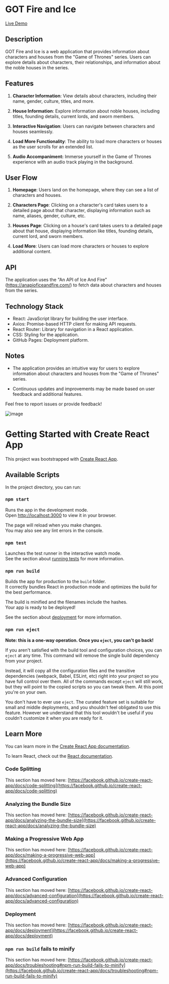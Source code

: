 # GOT Fire and Ice

[Live Demo](https://jimmyzx.github.io/gotfireandice/)

## Description

GOT Fire and Ice is a web application that provides information about characters and houses from the "Game of Thrones" series. Users can explore details about characters, their relationships, and information about the noble houses in the series.

## Features

1. **Character Information**: View details about characters, including their name, gender, culture, titles, and more.

2. **House Information**: Explore information about noble houses, including titles, founding details, current lords, and sworn members.

3. **Interactive Navigation**: Users can navigate between characters and houses seamlessly.

4. **Load More Functionality**: The ability to load more characters or houses as the user scrolls for an extended list.

5. **Audio Accompaniment:** Immerse yourself in the Game of Thrones experience with an audio track playing in the background.


## User Flow

1. **Homepage**: Users land on the homepage, where they can see a list of characters and houses.

2. **Characters Page**: Clicking on a character's card takes users to a detailed page about that character, displaying information such as name, aliases, gender, culture, etc.

3. **Houses Page**: Clicking on a house's card takes users to a detailed page about that house, displaying information like titles, founding details, current lord, and sworn members.

4. **Load More**: Users can load more characters or houses to explore additional content.

## API

The application uses the "An API of Ice And Fire" (https://anapioficeandfire.com/) to fetch data about characters and houses from the series.

## Technology Stack

- React: JavaScript library for building the user interface.
- Axios: Promise-based HTTP client for making API requests.
- React Router: Library for navigation in a React application.
- CSS: Styling for the application.
- GitHub Pages: Deployment platform.

## Notes

- The application provides an intuitive way for users to explore information about characters and houses from the "Game of Thrones" series.

- Continuous updates and improvements may be made based on user feedback and additional features.

Feel free to report issues or provide feedback!

![image](https://github.com/Jimmyzx/gotfireandice/assets/125935094/13110902-697b-4219-89cc-59881c115cae)


# Getting Started with Create React App

This project was bootstrapped with [Create React App](https://github.com/facebook/create-react-app).

## Available Scripts

In the project directory, you can run:

### `npm start`

Runs the app in the development mode.\
Open [http://localhost:3000](http://localhost:3000) to view it in your browser.

The page will reload when you make changes.\
You may also see any lint errors in the console.

### `npm test`

Launches the test runner in the interactive watch mode.\
See the section about [running tests](https://facebook.github.io/create-react-app/docs/running-tests) for more information.

### `npm run build`

Builds the app for production to the `build` folder.\
It correctly bundles React in production mode and optimizes the build for the best performance.

The build is minified and the filenames include the hashes.\
Your app is ready to be deployed!

See the section about [deployment](https://facebook.github.io/create-react-app/docs/deployment) for more information.

### `npm run eject`

**Note: this is a one-way operation. Once you `eject`, you can't go back!**

If you aren't satisfied with the build tool and configuration choices, you can `eject` at any time. This command will remove the single build dependency from your project.

Instead, it will copy all the configuration files and the transitive dependencies (webpack, Babel, ESLint, etc) right into your project so you have full control over them. All of the commands except `eject` will still work, but they will point to the copied scripts so you can tweak them. At this point you're on your own.

You don't have to ever use `eject`. The curated feature set is suitable for small and middle deployments, and you shouldn't feel obligated to use this feature. However we understand that this tool wouldn't be useful if you couldn't customize it when you are ready for it.

## Learn More

You can learn more in the [Create React App documentation](https://facebook.github.io/create-react-app/docs/getting-started).

To learn React, check out the [React documentation](https://reactjs.org/).

### Code Splitting

This section has moved here: [https://facebook.github.io/create-react-app/docs/code-splitting](https://facebook.github.io/create-react-app/docs/code-splitting)

### Analyzing the Bundle Size

This section has moved here: [https://facebook.github.io/create-react-app/docs/analyzing-the-bundle-size](https://facebook.github.io/create-react-app/docs/analyzing-the-bundle-size)

### Making a Progressive Web App

This section has moved here: [https://facebook.github.io/create-react-app/docs/making-a-progressive-web-app](https://facebook.github.io/create-react-app/docs/making-a-progressive-web-app)

### Advanced Configuration

This section has moved here: [https://facebook.github.io/create-react-app/docs/advanced-configuration](https://facebook.github.io/create-react-app/docs/advanced-configuration)

### Deployment

This section has moved here: [https://facebook.github.io/create-react-app/docs/deployment](https://facebook.github.io/create-react-app/docs/deployment)

### `npm run build` fails to minify

This section has moved here: [https://facebook.github.io/create-react-app/docs/troubleshooting#npm-run-build-fails-to-minify](https://facebook.github.io/create-react-app/docs/troubleshooting#npm-run-build-fails-to-minify)
